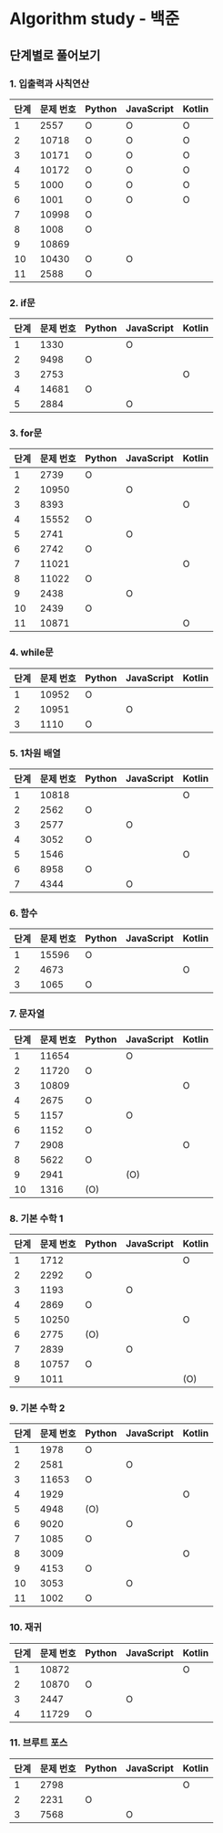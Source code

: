 # Algorithm study - 백준

## 단계별로 풀어보기

### 1. 입출력과 사칙연산

| 단계 | 문제 번호 | Python | JavaScript | Kotlin |
| ---- | --------- | ------ | ---------- | ------ |
| 1    | 2557      | O      | O          | O      |
| 2    | 10718     | O      | O          | O      |
| 3    | 10171     | O      | O          | O      |
| 4    | 10172     | O      | O          | O      |
| 5    | 1000      | O      | O          | O      |
| 6    | 1001      | O      | O          | O      |
| 7    | 10998     | O      |            |        |
| 8    | 1008      | O      |            |        |
| 9    | 10869     |        |            |        |
| 10   | 10430     | O      | O          |        |
| 11   | 2588      | O      |            |        |

### 2. if문

| 단계 | 문제 번호 | Python | JavaScript | Kotlin |
| ---- | --------- | ------ | ---------- | ------ |
| 1    | 1330      |        | O          |        |
| 2    | 9498      | O      |            |        |
| 3    | 2753      |        |            | O      |
| 4    | 14681     | O      |            |        |
| 5    | 2884      |        | O          |        |

### 3. for문

| 단계 | 문제 번호 | Python | JavaScript | Kotlin |
| ---- | --------- | ------ | ---------- | ------ |
| 1    | 2739      | O      |            |        |
| 2    | 10950     |        | O          |        |
| 3    | 8393      |        |            | O      |
| 4    | 15552     | O      |            |        |
| 5    | 2741      |        | O          |        |
| 6    | 2742      | O      |            |        |
| 7    | 11021     |        |            | O      |
| 8    | 11022     | O      |            |        |
| 9    | 2438      |        | O          |        |
| 10   | 2439      | O      |            |        |
| 11   | 10871     |        |            | O      |

### 4. while문

| 단계 | 문제 번호 | Python | JavaScript | Kotlin |
| ---- | --------- | ------ | ---------- | ------ |
| 1    | 10952     | O      |            |        |
| 2    | 10951     |        | O          |        |
| 3    | 1110      | O      |            |        |

### 5. 1차원 배열

| 단계 | 문제 번호 | Python | JavaScript | Kotlin |
| ---- | --------- | ------ | ---------- | ------ |
| 1    | 10818     |        |            | O      |
| 2    | 2562      | O      |            |        |
| 3    | 2577      |        | O          |        |
| 4    | 3052      | O      |            |        |
| 5    | 1546      |        |            | O      |
| 6    | 8958      | O      |            |        |
| 7    | 4344      |        | O          |        |

### 6. 함수

| 단계 | 문제 번호 | Python | JavaScript | Kotlin |
| ---- | --------- | ------ | ---------- | ------ |
| 1    | 15596     | O      |            |        |
| 2    | 4673      |        |            | O      |
| 3    | 1065      | O      |            |        |

### 7. 문자열

| 단계 | 문제 번호 | Python | JavaScript | Kotlin |
| ---- | --------- | ------ | ---------- | ------ |
| 1    | 11654     |        | O          |        |
| 2    | 11720     | O      |            |        |
| 3    | 10809     |        |            | O      |
| 4    | 2675      | O      |            |        |
| 5    | 1157      |        | O          |        |
| 6    | 1152      | O      |            |        |
| 7    | 2908      |        |            | O      |
| 8    | 5622      | O      |            |        |
| 9    | 2941      |        | (O)        |        |
| 10   | 1316      | (O)    |            |        |

### 8. 기본 수학 1

| 단계 | 문제 번호 | Python | JavaScript | Kotlin |
| ---- | --------- | ------ | ---------- | ------ |
| 1    | 1712      |        |            | O      |
| 2    | 2292      | O      |            |        |
| 3    | 1193      |        | O          |        |
| 4    | 2869      | O      |            |        |
| 5    | 10250     |        |            | O      |
| 6    | 2775      | (O)    |            |        |
| 7    | 2839      |        | O          |        |
| 8    | 10757     | O      |            |        |
| 9    | 1011      |        |            | (O)    |

### 9. 기본 수학 2

| 단계 | 문제 번호 | Python | JavaScript | Kotlin |
| ---- | --------- | ------ | ---------- | ------ |
| 1    | 1978      | O      |            |        |
| 2    | 2581      |        | O          |        |
| 3    | 11653     | O      |            |        |
| 4    | 1929      |        |            | O      |
| 5    | 4948      | (O)    |            |        |
| 6    | 9020      |        | O          |        |
| 7    | 1085      | O      |            |        |
| 8    | 3009      |        |            | O      |
| 9    | 4153      | O      |            |        |
| 10   | 3053      |        | O          |        |
| 11   | 1002      | O      |            |        |

### 10. 재귀

| 단계 | 문제 번호 | Python | JavaScript | Kotlin |
| ---- | --------- | ------ | ---------- | ------ |
| 1    | 10872     |        |            | O      |
| 2    | 10870     | O      |            |        |
| 3    | 2447      |        | O          |        |
| 4    | 11729     | O      |            |        |

### 11. 브루트 포스

| 단계 | 문제 번호 | Python | JavaScript | Kotlin |
| ---- | --------- | ------ | ---------- | ------ |
| 1    | 2798      |        |            | O      |
| 2    | 2231      | O      |            |        |
| 3    | 7568      |        | O          |        |

